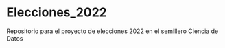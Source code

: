 # Elecciones_2022

Repositorio para el proyecto de elecciones 2022 en el semillero Ciencia de Datos
